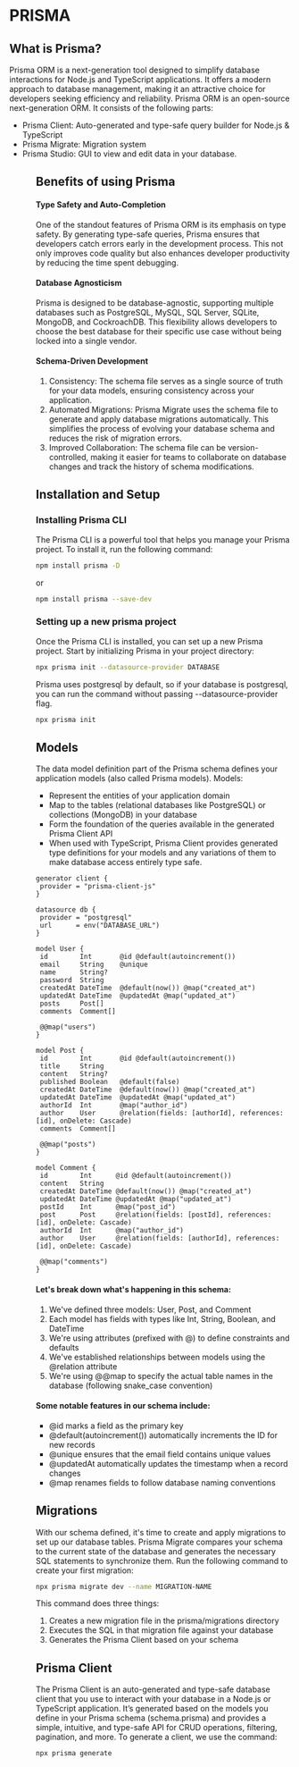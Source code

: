 # PRISMA
## What is Prisma?
Prisma ORM is a next-generation tool designed to simplify database interactions for Node.js and TypeScript applications. It offers a modern approach to database management, making it an attractive choice for developers seeking efficiency and reliability.
Prisma ORM is an open-source next-generation ORM. It consists of the following parts:
<ul>
<li>Prisma Client: Auto-generated and type-safe query builder for Node.js & TypeScript</li>

<li>Prisma Migrate: Migration system </li>

<li>Prisma Studio: GUI to view and edit data in your database.</li>
<ul>

## Benefits of using Prisma
#### Type Safety and Auto-Completion
One of the standout features of Prisma ORM is its emphasis on type safety. By generating type-safe queries, Prisma ensures that developers catch errors early in the development process. This not only improves code quality but also enhances developer productivity by reducing the time spent debugging.

#### Database Agnosticism
Prisma is designed to be database-agnostic, supporting multiple databases such as PostgreSQL, MySQL, SQL Server, SQLite, MongoDB, and CockroachDB. This flexibility allows developers to choose the best database for their specific use case without being locked into a single vendor.

#### Schema-Driven Development
1. Consistency: The schema file serves as a single source of truth for your data models, ensuring consistency across your application.
2. Automated Migrations: Prisma Migrate uses the schema file to generate and apply database migrations automatically. This simplifies the process of evolving your database schema and reduces the risk of migration errors.
3. Improved Collaboration: The schema file can be version-controlled, making it easier for teams to collaborate on database changes and track the history of schema modifications.

## Installation and Setup
### Installing Prisma CLI
The Prisma CLI is a powerful tool that helps you manage your Prisma project. To install it, run the following command:
```bash
npm install prisma -D
```
or
```bash
npm install prisma --save-dev
```
### Setting up a new prisma project
Once the Prisma CLI is installed, you can set up a new Prisma project. Start by initializing Prisma in your project directory:

```bash
npx prisma init --datasource-provider DATABASE
```
Prisma uses postgresql by default, so if your database is postgresql, you can run the command without passing --datasource-provider flag.

```bash
npx prisma init
```

## Models
The data model definition part of the Prisma schema defines your application models (also called Prisma models). Models:
<ul>
<li>Represent the entities of your application domain</li>
<li>Map to the tables (relational databases like PostgreSQL) or collections (MongoDB) in your database</li>
<li>Form the foundation of the queries available in the generated Prisma Client API</li>
<li>When used with TypeScript, Prisma Client provides generated type definitions for your models and any variations of them to make database access entirely type safe.</li>
</ul>

```prisma
generator client {
 provider = "prisma-client-js"
}

datasource db {
 provider = "postgresql"
 url      = env("DATABASE_URL")
}

model User {
 id        Int       @id @default(autoincrement())
 email     String    @unique
 name      String?
 password  String
 createdAt DateTime  @default(now()) @map("created_at")
 updatedAt DateTime  @updatedAt @map("updated_at")
 posts     Post[]
 comments  Comment[]

 @@map("users")
}

model Post {
 id        Int       @id @default(autoincrement())
 title     String
 content   String?
 published Boolean   @default(false)
 createdAt DateTime  @default(now()) @map("created_at")
 updatedAt DateTime  @updatedAt @map("updated_at")
 authorId  Int       @map("author_id")
 author    User      @relation(fields: [authorId], references: [id], onDelete: Cascade)
 comments  Comment[]

 @@map("posts")
}

model Comment {
 id        Int      @id @default(autoincrement())
 content   String
 createdAt DateTime @default(now()) @map("created_at")
 updatedAt DateTime @updatedAt @map("updated_at")
 postId    Int      @map("post_id")
 post      Post     @relation(fields: [postId], references: [id], onDelete: Cascade)
 authorId  Int      @map("author_id")
 author    User     @relation(fields: [authorId], references: [id], onDelete: Cascade)

 @@map("comments")
}
```


#### Let's break down what's happening in this schema:

1. We've defined three models: User, Post, and Comment
2. Each model has fields with types like Int, String, Boolean, and DateTime
3. We're using attributes (prefixed with @) to define constraints and defaults
4. We've established relationships between models using the @relation attribute
5. We're using @@map to specify the actual table names in the database (following snake_case convention)

#### Some notable features in our schema include:
<ul>
<li>@id marks a field as the primary key</li>
<li>@default(autoincrement()) automatically increments the ID for new records</li>
<li>@unique ensures that the email field contains unique values</li>
<li>@updatedAt automatically updates the timestamp when a record changes</li>
<li>@map renames fields to follow database naming conventions</li>
</ul>

## Migrations
With our schema defined, it's time to create and apply migrations to set up our database tables. Prisma Migrate compares your schema to the current state of the database and generates the necessary SQL statements to synchronize them.
Run the following command to create your first migration:
```bash
npx prisma migrate dev --name MIGRATION-NAME
```
This command does three things:

1. Creates a new migration file in the prisma/migrations directory
2. Executes the SQL in that migration file against your database
3. Generates the Prisma Client based on your schema

## Prisma Client
The Prisma Client is an auto-generated and type-safe database client that you use to interact with your database in a Node.js or TypeScript application. It’s generated based on the models you define in your Prisma schema (schema.prisma) and provides a simple, intuitive, and type-safe API for CRUD operations, filtering, pagination, and more.
To generate a client, we use the command:
```bash
npx prisma generate
```







